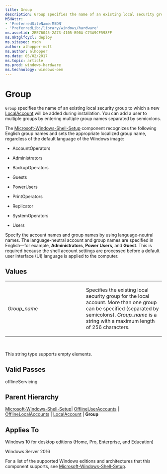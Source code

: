 ```yaml
---
title: Group
description: Group specifies the name of an existing local security group to which a new LocalAccount will be added during installation. You can add a user to multiple groups by entering multiple group names separated by semicolons.
MSHAttr:
- 'PreferredSiteName:MSDN'
- 'PreferredLib:/library/windows/hardware'
ms.assetid: 2EE76045-2A73-4105-B90A-C73A9CF598FF
ms.mktglfcycl: deploy
ms.sitesec: msdn
author: alhopper-msft
ms.author: alhopper
ms.date: 05/02/2017
ms.topic: article
ms.prod: windows-hardware
ms.technology: windows-oem
---
```


# Group


`Group` specifies the name of an existing local security group to which a new [LocalAccount](microsoft-windows-shell-setup-offlineuseraccounts-offlinelocalaccounts-localaccount.md) will be added during installation. You can add a user to multiple groups by entering multiple group names separated by semicolons.

The [Microsoft-Windows-Shell-Setup](microsoft-windows-shell-setup.md) component recognizes the following English group names and sets the appropriate localized group name, regardless of the default language of the Windows image:

-   AccountOperators

-   Administrators

-   BackupOperators

-   Guests

-   PowerUsers

-   PrintOperators

-   Replicator

-   SystemOperators

-   Users

Specify the account names and group names by using language-neutral names. The language-neutral account and group names are specified in English—for example, **Administrators**, **Power Users**, and **Guest**. This is required because the shell account settings are processed before a default user interface (UI) language is applied to the computer.

## Values


<table>
<colgroup>
<col width="50%" />
<col width="50%" />
</colgroup>
<tbody>
<tr class="odd">
<td><p><em>Group_name</em></p></td>
<td><p>Specifies the existing local security group for the local account. More than one group can be specified (separated by semicolons). <em>Group_name</em> is a string with a maximum length of 256 characters.</p></td>
</tr>
</tbody>
</table>

 

This string type supports empty elements.

## Valid Passes


offlineServicing

## Parent Hierarchy


[Microsoft-Windows-Shell-Setup](microsoft-windows-shell-setup.md)| [OfflineUserAccounts](microsoft-windows-shell-setup-offlineuseraccounts.md) | [OfflineLocalAccounts](microsoft-windows-shell-setup-offlineuseraccounts-offlinelocalaccounts.md) | [LocalAccount](microsoft-windows-shell-setup-offlineuseraccounts-offlinelocalaccounts-localaccount.md) | **Group**

## Applies To


Windows 10 for desktop editions (Home, Pro, Enterprise, and Education)

Windows Server 2016

For a list of the supported Windows editions and architectures that this component supports, see [Microsoft-Windows-Shell-Setup](microsoft-windows-shell-setup.md).

 

 






